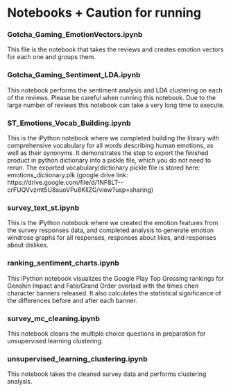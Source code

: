 
<h1>Notebooks + Caution for running</h1>
<h3>Gotcha_Gaming_EmotionVectors.ipynb</h3>
This file is the notebook that takes the reviews and creates emotion vectors for each one and groups them.

<h3>Gotcha_Gaming_Sentiment_LDA.ipynb</h3>
This notebook performs the sentiment analysis and LDA clustering on each of the reviews. Please be careful when running this notebook. Due to the large number of reviews this notebook can take a very long time to execute.
<h3>ST_Emotions_Vocab_Building.ipynb</h3>
This is the iPython notebook where we completed building the library with comprehensive vocabulary for all words describing human emotions, as well as their synonyms. It demonstrates the step to export the finished product in python dictionary into a pickle file, which you do not need to rerun. The exported vocabulary/dictionary pickle file is stored here: emotions_dictionary.plk (google drive link: https://drive.google.com/file/d/1NF8LT--crFUQVvzmt5U8suoVPu8KIlZG/view?usp=sharing)

<h3>survey_text_st.ipynb</h3>
This is the iPython notebook where we created the emotion features from the survey responses data, and completed analysis to generate emotion windrose graphs for all responses, responses about likes, and responses about dislikes.

<h3>ranking_sentiment_charts.ipynb</h3>
This iPython notebook visualizes the Google Play Top Grossing rankings for Genshin Impact and Fate/Grand Order overlaid with the times chen character banners released. It also calculates the statistical significance of the differences before and after each banner.

<h3>survey_mc_cleaning.ipynb</h3>
This notebook cleans the multiple choice questions in preparation for unsupervised learning clustering.

  <h3>unsupervised_learning_clustering.ipynb</h3>
This notebook takes the cleaned survey data and performs clustering analysis.
